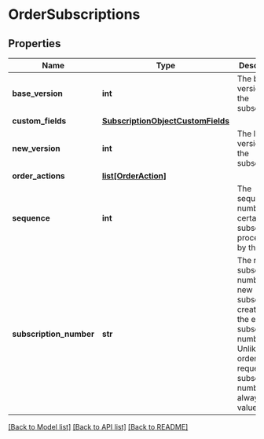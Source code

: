 # OrderSubscriptions

## Properties
Name | Type | Description | Notes
------------ | ------------- | ------------- | -------------
**base_version** | **int** | The base version of the subscription. | [optional] 
**custom_fields** | [**SubscriptionObjectCustomFields**](SubscriptionObjectCustomFields.md) |  | [optional] 
**new_version** | **int** | The latest version of the subscription. | [optional] 
**order_actions** | [**list[OrderAction]**](OrderAction.md) |  | [optional] 
**sequence** | **int** | The sequence number of a certain subscription processed by the order. | [optional] 
**subscription_number** | **str** | The new subscription number for a new subscription created, or the existing subscription number. Unlike the order request, the subscription number here always has a value. | [optional] 

[[Back to Model list]](../README.md#documentation-for-models) [[Back to API list]](../README.md#documentation-for-api-endpoints) [[Back to README]](../README.md)


